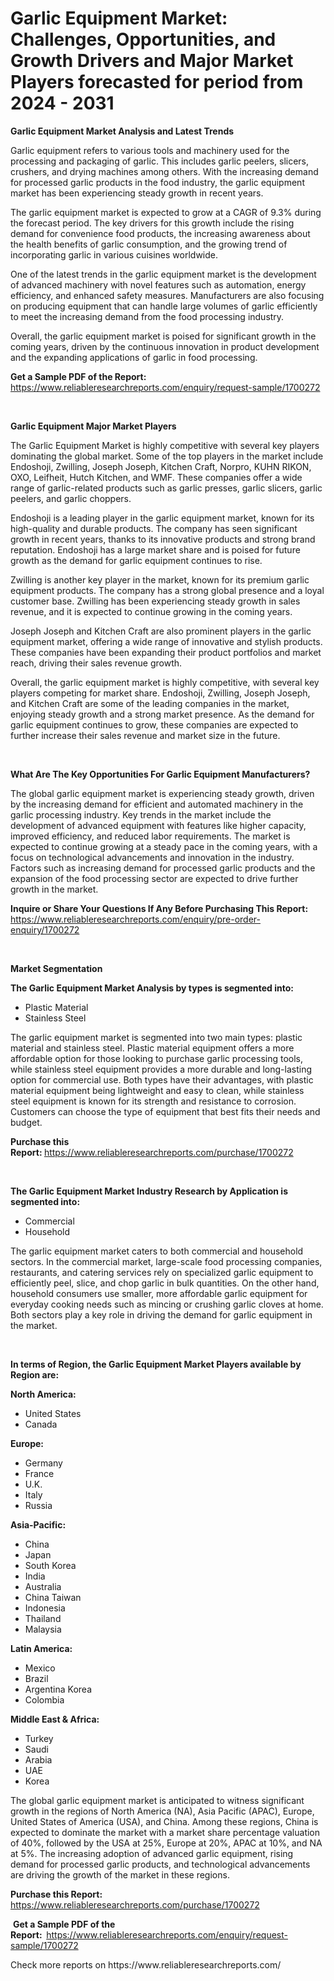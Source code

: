 <p><h1>Garlic Equipment Market: Challenges, Opportunities, and Growth Drivers and Major Market Players forecasted for period from 2024 - 2031</h1></p><p><strong>Garlic Equipment Market Analysis and Latest Trends</strong></p>
<p><p>Garlic equipment refers to various tools and machinery used for the processing and packaging of garlic. This includes garlic peelers, slicers, crushers, and drying machines among others. With the increasing demand for processed garlic products in the food industry, the garlic equipment market has been experiencing steady growth in recent years.</p><p>The garlic equipment market is expected to grow at a CAGR of 9.3% during the forecast period. The key drivers for this growth include the rising demand for convenience food products, the increasing awareness about the health benefits of garlic consumption, and the growing trend of incorporating garlic in various cuisines worldwide.</p><p>One of the latest trends in the garlic equipment market is the development of advanced machinery with novel features such as automation, energy efficiency, and enhanced safety measures. Manufacturers are also focusing on producing equipment that can handle large volumes of garlic efficiently to meet the increasing demand from the food processing industry.</p><p>Overall, the garlic equipment market is poised for significant growth in the coming years, driven by the continuous innovation in product development and the expanding applications of garlic in food processing.</p></p>
<p><strong>Get a Sample PDF of the Report:&nbsp;</strong> <a href="https://www.reliableresearchreports.com/enquiry/request-sample/1700272">https://www.reliableresearchreports.com/enquiry/request-sample/1700272</a></p>
<p>&nbsp;</p>
<p><strong>Garlic Equipment Major Market Players</strong></p>
<p><p>The Garlic Equipment Market is highly competitive with several key players dominating the global market. Some of the top players in the market include Endoshoji, Zwilling, Joseph Joseph, Kitchen Craft, Norpro, KUHN RIKON, OXO, Leifheit, Hutch Kitchen, and WMF. These companies offer a wide range of garlic-related products such as garlic presses, garlic slicers, garlic peelers, and garlic choppers.</p><p>Endoshoji is a leading player in the garlic equipment market, known for its high-quality and durable products. The company has seen significant growth in recent years, thanks to its innovative products and strong brand reputation. Endoshoji has a large market share and is poised for future growth as the demand for garlic equipment continues to rise.</p><p>Zwilling is another key player in the market, known for its premium garlic equipment products. The company has a strong global presence and a loyal customer base. Zwilling has been experiencing steady growth in sales revenue, and it is expected to continue growing in the coming years.</p><p>Joseph Joseph and Kitchen Craft are also prominent players in the garlic equipment market, offering a wide range of innovative and stylish products. These companies have been expanding their product portfolios and market reach, driving their sales revenue growth.</p><p>Overall, the garlic equipment market is highly competitive, with several key players competing for market share. Endoshoji, Zwilling, Joseph Joseph, and Kitchen Craft are some of the leading companies in the market, enjoying steady growth and a strong market presence. As the demand for garlic equipment continues to grow, these companies are expected to further increase their sales revenue and market size in the future.</p></p>
<p>&nbsp;</p>
<p><strong>What Are The Key Opportunities For Garlic Equipment Manufacturers?</strong></p>
<p><p>The global garlic equipment market is experiencing steady growth, driven by the increasing demand for efficient and automated machinery in the garlic processing industry. Key trends in the market include the development of advanced equipment with features like higher capacity, improved efficiency, and reduced labor requirements. The market is expected to continue growing at a steady pace in the coming years, with a focus on technological advancements and innovation in the industry. Factors such as increasing demand for processed garlic products and the expansion of the food processing sector are expected to drive further growth in the market.</p></p>
<p><strong>Inquire or Share Your Questions If Any Before Purchasing This Report:</strong> <a href="https://www.reliableresearchreports.com/enquiry/pre-order-enquiry/1700272">https://www.reliableresearchreports.com/enquiry/pre-order-enquiry/1700272</a></p>
<p>&nbsp;</p>
<p><strong>Market Segmentation</strong></p>
<p><strong>The Garlic Equipment Market Analysis by types is segmented into:</strong></p>
<p><ul><li>Plastic Material</li><li>Stainless Steel</li></ul></p>
<p><p>The garlic equipment market is segmented into two main types: plastic material and stainless steel. Plastic material equipment offers a more affordable option for those looking to purchase garlic processing tools, while stainless steel equipment provides a more durable and long-lasting option for commercial use. Both types have their advantages, with plastic material equipment being lightweight and easy to clean, while stainless steel equipment is known for its strength and resistance to corrosion. Customers can choose the type of equipment that best fits their needs and budget.</p></p>
<p><strong>Purchase this Report:&nbsp;</strong><a href="https://www.reliableresearchreports.com/purchase/1700272">https://www.reliableresearchreports.com/purchase/1700272</a></p>
<p>&nbsp;</p>
<p><strong>The Garlic Equipment Market Industry Research by Application is segmented into:</strong></p>
<p><ul><li>Commercial</li><li>Household</li></ul></p>
<p><p>The garlic equipment market caters to both commercial and household sectors. In the commercial market, large-scale food processing companies, restaurants, and catering services rely on specialized garlic equipment to efficiently peel, slice, and chop garlic in bulk quantities. On the other hand, household consumers use smaller, more affordable garlic equipment for everyday cooking needs such as mincing or crushing garlic cloves at home. Both sectors play a key role in driving the demand for garlic equipment in the market.</p></p>
<p>&nbsp;</p>
<p><strong>In terms of Region, the Garlic Equipment Market Players available by Region are:</strong></p>
<p>
    <p> <strong> North America: </strong>
        <ul>
            <li>United States</li>
            <li>Canada</li>
        </ul>
        </p> 
    <p> <strong> Europe: </strong>
        <ul>
            <li>Germany</li>
            <li>France</li>
            <li>U.K.</li>
            <li>Italy</li>
            <li>Russia</li>
        </ul>
        </p> 
    <p> <strong> Asia-Pacific: </strong>
        <ul>
            <li>China</li>
            <li>Japan</li>
            <li>South Korea</li>
            <li>India</li>
            <li>Australia</li>
            <li>China Taiwan</li>
            <li>Indonesia</li>
            <li>Thailand</li>
            <li>Malaysia</li>
        </ul>
        </p> 
    <p> <strong> Latin America: </strong>
        <ul>
            <li>Mexico</li>
            <li>Brazil</li>
            <li>Argentina Korea</li>
            <li>Colombia</li>
        </ul>
        </p> 
    <p> <strong> Middle East & Africa: </strong>
        <ul>
            <li>Turkey</li>
            <li>Saudi</li>
            <li>Arabia</li>
            <li>UAE</li>
            <li>Korea</li>
        </ul>
    </p>
    </p>
<p><p>The global garlic equipment market is anticipated to witness significant growth in the regions of North America (NA), Asia Pacific (APAC), Europe, United States of America (USA), and China. Among these regions, China is expected to dominate the market with a market share percentage valuation of 40%, followed by the USA at 25%, Europe at 20%, APAC at 10%, and NA at 5%. The increasing adoption of advanced garlic equipment, rising demand for processed garlic products, and technological advancements are driving the growth of the market in these regions.</p></p>
<p><strong>Purchase this Report: </strong><a href="https://www.reliableresearchreports.com/purchase/1700272">https://www.reliableresearchreports.com/purchase/1700272</a></p>
<p>&nbsp;<strong>Get a Sample PDF of the Report:&nbsp;&nbsp;</strong><a href="https://www.reliableresearchreports.com/enquiry/request-sample/1700272">https://www.reliableresearchreports.com/enquiry/request-sample/1700272</a></p>
<p><strong></strong></p>
<p>Check more reports on https://www.reliableresearchreports.com/</p>